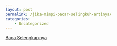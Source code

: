 ```yaml
---
layout: post
permalink: /jika-mimpi-pacar-selingkuh-artinya/
categories:
    - Uncategorized
---
```


[Baca Selengkapnya](/07)